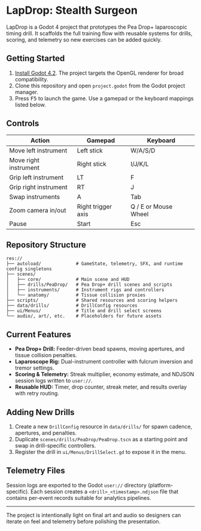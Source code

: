 # LapDrop: Stealth Surgeon

LapDrop is a Godot 4 project that prototypes the Pea Drop+ laparoscopic timing drill. It scaffolds the full training flow with reusable systems for drills, scoring, and telemetry so new exercises can be added quickly.

## Getting Started

1. [Install Godot 4.2](https://godotengine.org/download). The project targets the OpenGL renderer for broad compatibility.
2. Clone this repository and open `project.godot` from the Godot project manager.
3. Press <kbd>F5</kbd> to launch the game. Use a gamepad or the keyboard mappings listed below.

## Controls

| Action | Gamepad | Keyboard |
| --- | --- | --- |
| Move left instrument | Left stick | W/A/S/D |
| Move right instrument | Right stick | I/J/K/L |
| Grip left instrument | LT | F |
| Grip right instrument | RT | J |
| Swap instruments | A | Tab |
| Zoom camera in/out | Right trigger axis | Q / E or Mouse Wheel |
| Pause | Start | Esc |

## Repository Structure

```
res://
├── autoload/             # GameState, telemetry, SFX, and runtime config singletons
├── scenes/
│   ├── core/             # Main scene and HUD
│   ├── drills/PeaDrop/   # Pea Drop+ drill scenes and scripts
│   ├── instruments/      # Instrument rigs and controllers
│   └── anatomy/          # Tissue collision proxies
├── scripts/              # Shared resources and scoring helpers
├── data/drills/          # DrillConfig resources
├── ui/Menus/             # Title and drill select screens
└── audio/, art/, etc.    # Placeholders for future assets
```

## Current Features

- **Pea Drop+ Drill:** Feeder-driven bead spawns, moving apertures, and tissue collision penalties.
- **Laparoscope Rig:** Dual-instrument controller with fulcrum inversion and tremor settings.
- **Scoring & Telemetry:** Streak multiplier, economy estimate, and NDJSON session logs written to `user://`.
- **Reusable HUD:** Timer, drop counter, streak meter, and results overlay with retry routing.

## Adding New Drills

1. Create a new `DrillConfig` resource in `data/drills/` for spawn cadence, apertures, and penalties.
2. Duplicate `scenes/drills/PeaDrop/PeaDrop.tscn` as a starting point and swap in drill-specific controllers.
3. Register the drill in `ui/Menus/DrillSelect.gd` to expose it in the menu.

## Telemetry Files

Session logs are exported to the Godot `user://` directory (platform-specific). Each session creates a `<drill>_<timestamp>.ndjson` file that contains per-event records suitable for analytics pipelines.

---

The project is intentionally light on final art and audio so designers can iterate on feel and telemetry before polishing the presentation.
